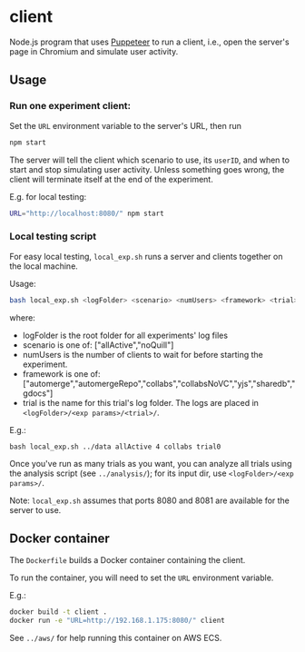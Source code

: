 # client

Node.js program that uses [Puppeteer](https://pptr.dev/) to run a client, i.e., open the server's page in Chromium and simulate user activity.

## Usage

### Run one experiment client:

Set the `URL` environment variable to the server's URL, then run

```bash
npm start
```

The server will tell the client which scenario to use, its `userID`, and when to start and stop simulating user activity. Unless something goes wrong, the client will terminate itself at the end of the experiment.

E.g. for local testing:

```bash
URL="http://localhost:8080/" npm start
```

### Local testing script

For easy local testing, `local_exp.sh` runs a server and clients together on the local machine.

Usage:

```bash
bash local_exp.sh <logFolder> <scenario> <numUsers> <framework> <trial>
```

where:

- logFolder is the root folder for all experiments' log files
- scenario is one of: ["allActive","noQuill"]
- numUsers is the number of clients to wait for before starting the experiment.
- framework is one of: ["automerge","automergeRepo","collabs","collabsNoVC","yjs","sharedb","gdocs"]
- trial is the name for this trial's log folder. The logs are placed in `<logFolder>/<exp params>/<trial>/`.

E.g.:

```
bash local_exp.sh ../data allActive 4 collabs trial0
```

Once you've run as many trials as you want, you can analyze all trials using the analysis script (see `../analysis/`); for its input dir, use `<logFolder>/<exp params>/`.

Note: `local_exp.sh` assumes that ports 8080 and 8081 are available for the server to use.

## Docker container

The `Dockerfile` builds a Docker container containing the client.

To run the container, you will need to set the `URL` environment variable.

E.g.:

```bash
docker build -t client .
docker run -e "URL=http://192.168.1.175:8080/" client
```

See `../aws/` for help running this container on AWS ECS.
